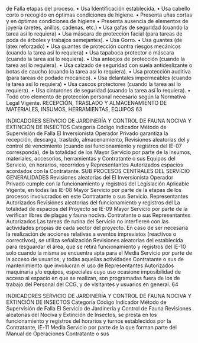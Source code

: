 de Falla
etapas del proceso.
• Usa Identificación establecida.
• Usa cabello corto o recogido en óptimas
condiciones de higiene.
• Presenta uñas cortas y en óptimas
condiciones de higiene
• Presenta ausencia de elementos de joyería
(aretes, anillos, cadenas, etc.)
• Usa gafas de seguridad (cuando la tarea
así lo requiera)
• Usa máscara de protección facial (para
tareas de poda de árboles y trabajos
semejantes).
• Usa Gorro.
• Usa guantes (de látex reforzado)
• Usa guantes de protección contra riesgos
mecánicos (cuando la tarea así lo requiera)
• Usa tapaboca protector o máscara (cuando
la tarea así lo requiera).
• Usa anteojos de protección (cuando la tarea
así lo requiera).
• Usa calzado de seguridad con suela
antideslizante o botas de caucho (cuando
la tarea así lo requiera).
• Usa protección auditiva (para tareas de
podado mecánico).
• Usa delantales impermeables (cuando la
tarea así lo requiera)
• Usa cascos protectores (cuando la tarea
así lo requiera).
• Usa cinturones de seguridad (cuando la
tarea así lo requiera).
• Todo otro elemento de protección
personal necesario según la Normativa
Legal Vigente.
RECEPCIÓN, TRASLADO Y ALMACENAMIENTO DE MATERIALES, INSUMOS,
HERRAMIENTAS, EQUIPOS
63

INDICADORES SERVICIO DE JARDINERÍA Y CONTROL DE
FAUNA NOCIVA Y EXTINCIÓN DE INSECTOS
Categoría
Código Indicador Método de Supervisión
de Falla
El Inversionista Operador Privado garantiza la
recepción, descarga, traslado, almacenamiento, Revisiones aleatorias del
y control de vencimiento (cuando así funcionamiento y registros del
IE-07 corresponda), de la totalidad de los Mayor Servicio por parte de la
insumos, materiales, accesorios, herramientas y Contratante o sus
Equipos del Servicio, en horarios, recorridos y Representantes Autorizados
espacios acordados con la Contratante.
SUB PROCESOS CENTRALES DEL SERVICIO
GENERALIDADES
Revisiones aleatorias del
El Inversionista Operador Privado cumple con la
funcionamiento y registros del
Legislación Aplicable Vigente, en todas las
IE-08 Mayor Servicio por parte de la
etapas de los procesos involucrados en este
Contratante o sus
Servicio.
Representantes Autorizados
Revisiones aleatorias del
funcionamiento y registros del
La totalidad de espacios del Proyecto se
IE-09 Mayor Servicio por parte de la
verifican libres de plagas y fauna nociva.
Contratante o sus
Representantes Autorizados
Las tareas de rutina del Servicio no interfieren
con las actividades propias de cada sector del
proyecto.
En caso de ser necesaria la realización de
acciones relativas a eventos imprevistos
(reactivos o correctivos), se utiliza señalización Revisiones aleatorias del
establecida para resguardar el área, que se retira funcionamiento y registros del
IE-10 solo cuando la misma se encuentra apta para el Media Servicio por parte de la
acceso de usuarios, y todas aquellas actividades Contratante o sus
de mantenimiento que involucran el uso de Representantes Autorizados
maquinaria y/o equipos, especiales cuyo uso
ocasione imposibilidad de acceso al espacio en
que se realizan, son programadas fuera de los
de trabajo del Personal del CCG, y de visitantes
y usuarios en general.
64

INDICADORES SERVICIO DE JARDINERÍA Y CONTROL DE
FAUNA NOCIVA Y EXTINCIÓN DE INSECTOS
Categoría
Código Indicador Método de Supervisión
de Falla
El Servicio de Jardinería y Control de Fauna
Revisiones aleatorias del
Nociva y Extinción de Insectos, se presta en los
funcionamiento y registros del
horarios y turnos establecidos por la Contratante,
IE-11 Media Servicio por parte de la
que forman parte del Manual de Operaciones
Contratante o sus

